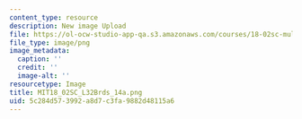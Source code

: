 ```yaml
---
content_type: resource
description: New image Upload
file: https://ol-ocw-studio-app-qa.s3.amazonaws.com/courses/18-02sc-multivariable-calculus-fall-2010/5c284d573992a8d7c3fa9882d48115a6_MIT18_02SC_L32Brds_14a.png
file_type: image/png
image_metadata:
  caption: ''
  credit: ''
  image-alt: ''
resourcetype: Image
title: MIT18_02SC_L32Brds_14a.png
uid: 5c284d57-3992-a8d7-c3fa-9882d48115a6
---
```

